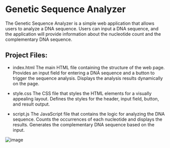 # Genetic Sequence Analyzer

The Genetic Sequence Analyzer is a simple web application that allows users to analyze a DNA sequence. Users can input a DNA sequence, and the application will provide information about the nucleotide count and the complementary DNA sequence.

## Project Files:

- index.html
The main HTML file containing the structure of the web page.
Provides an input field for entering a DNA sequence and a button to trigger the sequence analysis.
Displays the analysis results dynamically on the page.

- style.css
The CSS file that styles the HTML elements for a visually appealing layout.
Defines the styles for the header, input field, button, and result output.

- script.js
The JavaScript file that contains the logic for analyzing the DNA sequence.
Counts the occurrences of each nucleotide and displays the results.
Generates the complementary DNA sequence based on the input.

![image](https://github.com/IDrDomino/Genetic_Sequence_Analyzer/assets/154571800/eaff14a5-c2bc-4f30-82b4-a25b03a3b278)

